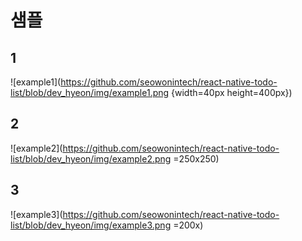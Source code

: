 # 샘플

## 1

![example1](https://github.com/seowonintech/react-native-todo-list/blob/dev_hyeon/img/example1.png {width=40px height=400px})

## 2

![example2](https://github.com/seowonintech/react-native-todo-list/blob/dev_hyeon/img/example2.png =250x250)

## 3

![example3](https://github.com/seowonintech/react-native-todo-list/blob/dev_hyeon/img/example3.png =200x)